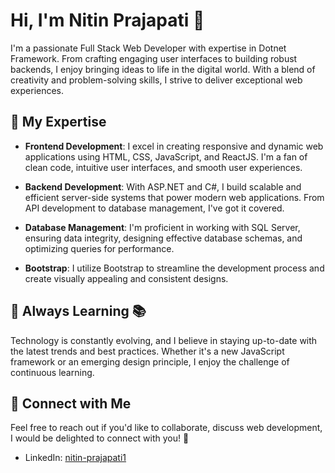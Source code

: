 # Hi, I'm Nitin Prajapati 👋

I'm a passionate Full Stack Web Developer with expertise in Dotnet Framework. From crafting engaging user interfaces to building robust backends,
I enjoy bringing ideas to life in the digital world. With a blend of creativity and problem-solving skills, I strive to deliver exceptional web experiences.

## 🚀 My Expertise

- **Frontend Development**: I excel in creating responsive and dynamic web applications using HTML, CSS, JavaScript, and ReactJS. I'm a fan of clean code, intuitive user interfaces, and smooth user experiences.

- **Backend Development**: With ASP.NET and C#, I build scalable and efficient server-side systems that power modern web applications. From API development to database management, I've got it covered.

- **Database Management**: I'm proficient in working with SQL Server, ensuring data integrity, designing effective database schemas, and optimizing queries for performance.

- **Bootstrap**: I utilize Bootstrap to streamline the development process and create visually appealing and consistent designs.

## 🌱 Always Learning 📚

Technology is constantly evolving, and I believe in staying up-to-date with the latest trends and best practices. 
Whether it's a new JavaScript framework or an emerging design principle, I enjoy the challenge of continuous learning.

## 🔗 Connect with Me

Feel free to reach out if you'd like to collaborate, discuss web development, I would be delighted to connect with you! 🤝

- LinkedIn: [nitin-prajapati1](https://www.linkedin.com/in/nitin-prajapati1/)





 
